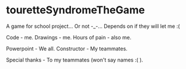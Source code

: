 # touretteSyndromeTheGame
A game for school project... Or not -_-... Depends on if they will let me :(

Code - me.
Drawings - me.
Hours of pain - also me.

Powerpoint - We all.
Constructor - My teammates.

Special thanks - To my teammates (won't say names :(   ).
